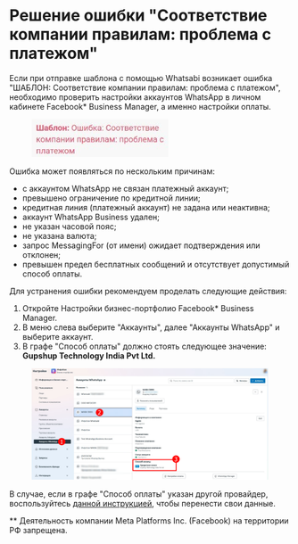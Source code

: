 # Решение ошибки "Соответствие компании правилам: проблема с платежом"

Если при отправке шаблона с помощью Whatsabi возникает ошибка "ШАБЛОН: Соответствие компании правилам: проблема с платежом", необходимо проверить настройки аккаунтов WhatsApp в личном кабинете Facebook\* Business Manager, а именно настройки оплаты.

<figure><img src="../../.gitbook/assets/Скриншот 22.08.25_17.20.26.png" alt=""><figcaption></figcaption></figure>

Ошибка может появляться по нескольким причинам:

* с аккаунтом WhatsApp не связан платежный аккаунт;
* превышено ограничение по кредитной линии;
* кредитная линия (платежный аккаунт) не задана или неактивна;
* аккаунт WhatsApp Business удален;
* не указан часовой пояс;
* не указана валюта;
* запрос MessagingFor (от имени) ожидает подтверждения или отклонен;
* превышен предел бесплатных сообщений и отсутствует допустимый способ оплаты.

Для устранения ошибки рекомендуем проделать следующие действия:

1. Откройте Настройки бизнес-портфолио Facebook\* Business Manager.
2. В меню слева выберите "Аккаунты", далее "Аккаунты WhatsApp" и выберите аккаунт.
3. В графе "Способ оплаты" должно стоять следующее значение: **Gupshup Technology India Pvt Ltd.**

<figure><img src="../../.gitbook/assets/Скриншот 22.08.25_17.29.27.png" alt=""><figcaption></figcaption></figure>

В случае, если в графе "Способ оплаты" указан другой провайдер, воспользуйтесь [данной инструкцией](../../bystryi-start/perenos-nomera.md), чтобы перенести свои данные.



\*\* Деятельность компании Meta Platforms Inc. (Facebook) на территории РФ запрещена.
